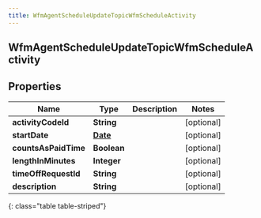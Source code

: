 ```yaml
---
title: WfmAgentScheduleUpdateTopicWfmScheduleActivity
---
```

## WfmAgentScheduleUpdateTopicWfmScheduleActivity


## Properties

| Name | Type | Description | Notes |
| ------------ | ------------- | ------------- | ------------- |
| **activityCodeId** | **String** |  |  [optional] |
| **startDate** | [**Date**](Date.html) |  |  [optional] |
| **countsAsPaidTime** | **Boolean** |  |  [optional] |
| **lengthInMinutes** | **Integer** |  |  [optional] |
| **timeOffRequestId** | **String** |  |  [optional] |
| **description** | **String** |  |  [optional] |
{: class="table table-striped"}



